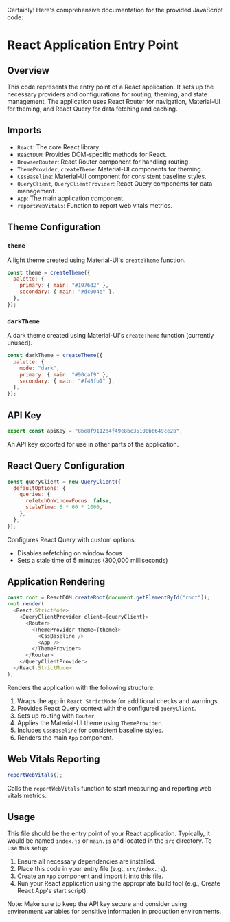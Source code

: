 Certainly! Here's comprehensive documentation for the provided JavaScript code:

# React Application Entry Point

## Overview

This code represents the entry point of a React application. It sets up the necessary providers and configurations for routing, theming, and state management. The application uses React Router for navigation, Material-UI for theming, and React Query for data fetching and caching.

## Imports

- `React`: The core React library.
- `ReactDOM`: Provides DOM-specific methods for React.
- `BrowserRouter`: React Router component for handling routing.
- `ThemeProvider`, `createTheme`: Material-UI components for theming.
- `CssBaseline`: Material-UI component for consistent baseline styles.
- `QueryClient`, `QueryClientProvider`: React Query components for data management.
- `App`: The main application component.
- `reportWebVitals`: Function to report web vitals metrics.

## Theme Configuration

### `theme`

A light theme created using Material-UI's `createTheme` function.

```javascript
const theme = createTheme({
  palette: {
    primary: { main: "#1976d2" },
    secondary: { main: "#dc004e" },
  },
});
```

### `darkTheme`

A dark theme created using Material-UI's `createTheme` function (currently unused).

```javascript
const darkTheme = createTheme({
  palette: {
    mode: "dark",
    primary: { main: "#90caf9" },
    secondary: { main: "#f48fb1" },
  },
});
```

## API Key

```javascript
export const apiKey = "8be8f9112d4f49e8bc35100bb649ce2b";
```

An API key exported for use in other parts of the application.

## React Query Configuration

```javascript
const queryClient = new QueryClient({
  defaultOptions: {
    queries: {
      refetchOnWindowFocus: false,
      staleTime: 5 * 60 * 1000,
    },
  },
});
```

Configures React Query with custom options:
- Disables refetching on window focus
- Sets a stale time of 5 minutes (300,000 milliseconds)

## Application Rendering

```javascript
const root = ReactDOM.createRoot(document.getElementById("root"));
root.render(
  <React.StrictMode>
    <QueryClientProvider client={queryClient}>
      <Router>
        <ThemeProvider theme={theme}>
          <CssBaseline />
          <App />
        </ThemeProvider>
      </Router>
    </QueryClientProvider>
  </React.StrictMode>
);
```

Renders the application with the following structure:
1. Wraps the app in `React.StrictMode` for additional checks and warnings.
2. Provides React Query context with the configured `queryClient`.
3. Sets up routing with `Router`.
4. Applies the Material-UI theme using `ThemeProvider`.
5. Includes `CssBaseline` for consistent baseline styles.
6. Renders the main `App` component.

## Web Vitals Reporting

```javascript
reportWebVitals();
```

Calls the `reportWebVitals` function to start measuring and reporting web vitals metrics.

## Usage

This file should be the entry point of your React application. Typically, it would be named `index.js` or `main.js` and located in the `src` directory. To use this setup:

1. Ensure all necessary dependencies are installed.
2. Place this code in your entry file (e.g., `src/index.js`).
3. Create an `App` component and import it into this file.
4. Run your React application using the appropriate build tool (e.g., Create React App's start script).

Note: Make sure to keep the API key secure and consider using environment variables for sensitive information in production environments.